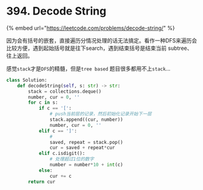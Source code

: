 # 394. Decode String

{% embed url="https://leetcode.com/problems/decode-string/" %}

因为会有括号的嵌套，直接遍历分情况处理的话无法搞定。看作一种DFS来遍历会比较方便，遇到起始括号就是往下search，遇到结束括号是结束当前 subtree、往上返回。

感觉`stack`才是`DFS`的精髓，但是`tree based` 题目很多都用不上`stack`...

```python
class Solution:
    def decodeString(self, s: str) -> str:
        stack = collections.deque()
        number, cur = 0, ''
        for c in s:
            if c == '[':
                # push当前层的记录，然后初始化记录开始下一层
                stack.append((cur, number))
                number, cur = 0, ''
            elif c == ']':
                # 
                saved, repeat = stack.pop()
                cur = saved + repeat*cur
            elif c.isdigit():
                # 处理超过1位的数字
                number = number*10 + int(c)
            else:
                cur += c
        return cur
```

